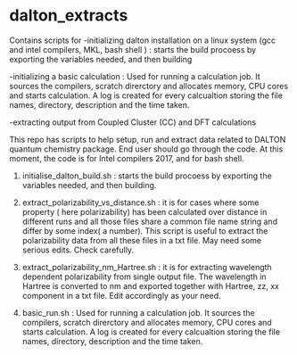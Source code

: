 # dalton_extracts

Contains scripts for 
 -initializing dalton installation on a linux system (gcc and intel compilers, MKL, bash shell ) : starts the build procoess by exporting the variables needed, and then building

 -initializing  a basic calculation : Used for running a calculation job. It sources the compilers, scratch direrctory and allocates memory, CPU cores and starts calculation. A log is created for every calcualtion storing the file names, directory, description and the time taken.

 -extracting output from Coupled Cluster (CC) and DFT calculations




This repo has scripts to help setup, run and extract data related to DALTON quantum chemistry package. 
End user should go through the code.
At this moment, the code is for Intel compilers 2017, and for bash shell.

1. initialise_dalton_build.sh  : starts the build procoess by exporting the variables needed, and then building.

2. extract_polarizability_vs_distance.sh : it is for cases where some property ( here polarizability) has been calculated over distance in different runs and all those files share a common file name string and differ by some index( a number). This script is useful to extract the polarizability data from all these files in a txt file. May need some serious edits. Check carefully.

3. extract_polarizability_nm_Hartree.sh : it is for extracting wavelength dependent polarizability from single output file. The wavelength in Hartree is converted to nm and exported together with Hartree, zz, xx component in a txt file. Edit accordingly as your need.

4. basic_run.sh  : Used for running a calculation job. It sources the compilers, scratch direrctory and allocates memory, CPU cores and starts calculation. A log is created for every calcualtion storing the file names, directory, description and the time taken.


